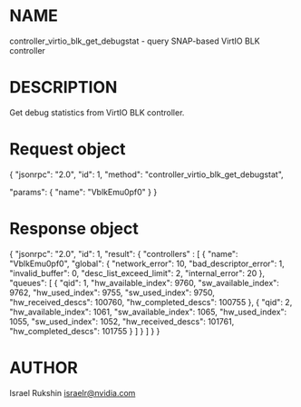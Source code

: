 # NAME

controller_virtio_blk_get_debugstat - query SNAP-based VirtIO BLK controller

# DESCRIPTION

Get debug statistics from VirtIO BLK controller.

# Request object

{
  "jsonrpc": "2.0",
  "id": 1,
  "method": "controller_virtio_blk_get_debugstat",

  "params": {
    "name": "VblkEmu0pf0"
  }
}

# Response object

{
  "jsonrpc": "2.0",
  "id": 1,
  "result": {
    "controllers" : [
      {
        "name": "VblkEmu0pf0",
        "global": {
          "network_error": 10,
          "bad_descriptor_error": 1,
          "invalid_buffer": 0,
          "desc_list_exceed_limit": 2,
          "internal_error": 20
        },
        "queues": [
          {
            "qid": 1,
            "hw_available_index": 9760,
            "sw_available_index": 9762,
            "hw_used_index": 9755,
            "sw_used_index": 9750,
            "hw_received_descs": 100760,
            "hw_completed_descs": 100755
          },
          {
            "qid": 2,
            "hw_available_index": 1061,
            "sw_available_index": 1065,
            "hw_used_index": 1055,
            "sw_used_index": 1052,
            "hw_received_descs": 101761,
            "hw_completed_descs": 101755
          }
        ]
      }
    ]
  }
}


# AUTHOR

Israel Rukshin <israelr@nvidia.com>
